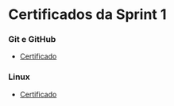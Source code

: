 # Certificados da Sprint 1

### Git e GitHub

- [Certificado](https://github.com/catarwnalud/pbCompass/blob/609ac580e7fdaf4bf2a4753b4eb18c14b2cfbd0f/sprint_1/certificados/gits.jpg)

### Linux

- [Certificado](#)